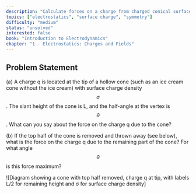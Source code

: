 ```yaml
---
description: "Calculate forces on a charge from charged conical surfaces"
topics: ["electrostatics", "surface charge", "symmetry"]
difficulty: "medium"
status: "unsolved"
interested: false
book: "Introduction to Electrodynamics"
chapter: "1 - Electrostatics: Charges and Fields"
---
```


## Problem Statement
(a) A charge q is located at the tip of a hollow cone (such as an ice cream cone without the ice cream) with surface charge density $$\sigma$$. The slant height of the cone is L, and the half-angle at the vertex is $$\theta$$. What can you say about the force on the charge q due to the cone?

(b) If the top half of the cone is removed and thrown away (see below), what is the force on the charge q due to the remaining part of the cone? For what angle $$\theta$$ is this force maximum?

![Diagram showing a cone with top half removed, charge q at tip, with labels L/2 for remaining height and σ for surface charge density]
